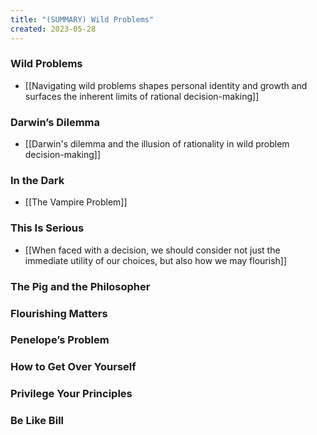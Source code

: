 ```yaml
---
title: "(SUMMARY) Wild Problems"
created: 2023-05-28
---
```


### Wild Problems
- [[Navigating wild problems shapes personal identity and growth and surfaces the inherent limits of rational decision-making]]

### Darwin’s Dilemma
- [[Darwin's dilemma and the illusion of rationality in wild problem decision-making]]

### In the Dark
- [[The Vampire Problem]]

### This Is Serious
- [[When faced with a decision, we should consider not just the immediate utility of our choices, but also how we may flourish]]

### The Pig and the Philosopher

### Flourishing Matters

### Penelope’s Problem

### How to Get Over Yourself

### Privilege Your Principles

### Be Like Bill